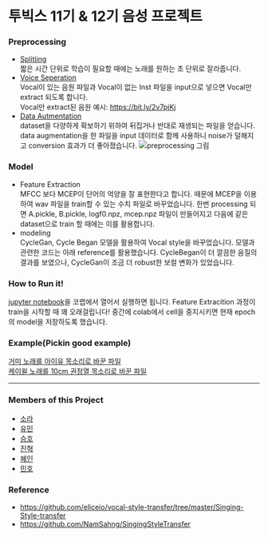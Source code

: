 # 투빅스 11기 & 12기 음성 프로젝트 

### Preprocessing
- [Splitiing](https://github.com/sora-12/Tobigs_music_project/blob/master/Preprocessing/time_cutting.ipynb)
  <br>짧은 시간 단위로 학습이 필요할 때에는 노래를 원하는 초 단위로 잘라줍니다.
- [Voice Seperation](https://github.com/sora-12/Tobigs_music_project/blob/master/Preprocessing/Vocal_Separation_JH.ipynb)
  <br>Vocal이 있는 음원 파일과 Vocal이 없는 Inst 파일을 input으로 넣으면 Vocal만 extract 되도록 합니다.
   <br> Vocal만 extract된 음원 예시: https://bit.ly/2v7pjKj
- [Data Autmentation](https://github.com/sora-12/Tobigs_music_project/blob/master/Preprocessing/data_augmentation.ipynb)
   <br> dataset을 다양하게 확보하기 위하여 뒤집거나 반대로 재생되는 파일을 얻습니다. data augmentation을 한 파일을 input 데이터로 함께 사용하니 noise가 덜해지고 conversion 효과가 더 좋아졌습니다.
![preprocessing 그림](https://github.com/sora-12/Tobigs_music_project/blob/master/aug_pic.png)

### Model
- Feature Extraction
<br> MFCC 보다 MCEP이 단어의 억양을 잘 표현한다고 합니다. 때문에 MCEP을 이용하여 wav 파일을 train할 수 있는 수치 파일로 바꾸었습니다. 한번 processing 되면 A.pickle, B.pickle, logf0.npz, mcep.npz 파일이 만들어지고 다음에 같은 dataset으로 train 할 때에는 이를 활용합니다.
- modeling
<br> CycleGan, Cycle Began 모델을 활용하여 Vocal style을 바꾸었습니다. 모델과 관련한 코드는 아래 reference를 활용했습니다. CycleBegan이 더 깔끔한 음질의 결과를 보였으나, CycleGan이 조금 더 robust한 보컬 변화가 있었습니다.

### How to Run it!
[jupyter notebook](https://github.com/sora-12/Tobigs_music_project/blob/master/Vocal_Style_Transfer.ipynb)을 코랩에서 열어서 실행하면 됩니다. Feature Extracition 과정이 train을 시작할 때 꽤 오래걸립니다! 중간에 colab에서 cell을 중지시키면 현재 epoch의 model을 저장하도록 했습니다.

### Example(Pickin good example)
[거미 노래를 아이유 목소리로 바꾼 파일](https://drive.google.com/file/d/1K91OiGdTp8S6-mM0UgnZ0SXqEZBMhDDz/view?usp=sharing) <br>
[케이윌 노래를 10cm 권정열 목소리로 바꾼 파일](https://drive.google.com/file/d/1djsn1H-AdOCq0EYc3q9w0Zn8kvAaFGxS/view?usp=sharing)

---
### Members of this Project

- [소라](https://github.com/sora-12)
- [유민](https://github.com/rhawl97)
- [승호](https://github.com/smothly)
- [진혁](https://github.com/ParkJinHyeock)
- [혜인](https://github.com/hyennneee)
- [민호](https://github.com/dizwe)

### Reference
- https://github.com/eliceio/vocal-style-transfer/tree/master/Singing-Style-transfer
- https://github.com/NamSahng/SingingStyleTransfer
